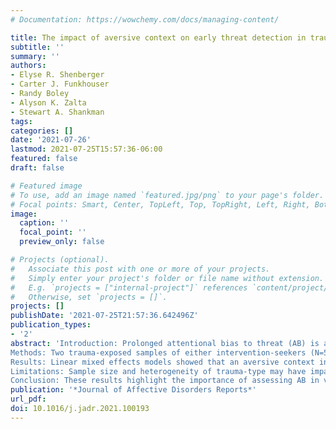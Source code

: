 ```yaml
---
# Documentation: https://wowchemy.com/docs/managing-content/

title: The impact of aversive context on early threat detection in trauma exposed individuals and associations with post-traumatic stress symptoms
subtitle: ''
summary: ''
authors:
- Elyse R. Shenberger
- Carter J. Funkhouser
- Randy Boley
- Alyson K. Zalta
- Stewart A. Shankman
tags:
categories: []
date: '2021-07-26'
lastmod: 2021-07-25T15:57:36-06:00
featured: false
draft: false

# Featured image
# To use, add an image named `featured.jpg/png` to your page's folder.
# Focal points: Smart, Center, TopLeft, Top, TopRight, Left, Right, BottomLeft, Bottom, BottomRight.
image:
  caption: ''
  focal_point: ''
  preview_only: false

# Projects (optional).
#   Associate this post with one or more of your projects.
#   Simply enter your project's folder or file name without extension.
#   E.g. `projects = ["internal-project"]` references `content/project/deep-learning/index.md`.
#   Otherwise, set `projects = []`.
projects: []
publishDate: '2021-07-25T21:57:36.642496Z'
publication_types:
- '2'
abstract: 'Introduction: Prolonged attentional bias to threat (AB) is associated with posttraumatic stress disorder (PTSD). However, it is unclear whether this relationship extends to early threat detection (elicited by masked stimuli) and/or varies if AB is measured during an aversive context. 
Methods: Two trauma-exposed samples of either intervention-seekers (N=50) or community members (N=98) completed a masked dot-probe task to measure early AB to angry faces in safe vs. aversive contexts (i.e., during threat of aversive noises). 
Results: Linear mixed effects models showed that an aversive context increased the orienting responses in both samples; however, PTSS did not moderate these effects in either sample. 
Limitations: Sample size and heterogeneity of trauma-type may have impacted effect of PTSS on AB. 
Conclusion: These results highlight the importance of assessing AB in varying contexts and examining generalizability across populations. Given prior research, the results also suggest that increased AB in PTSD may only be present for later attentional processes rather than early threat detection, at least with behavioral methods.'
publication: '*Journal of Affective Disorders Reports*'
url_pdf: 
doi: 10.1016/j.jadr.2021.100193
---
```


